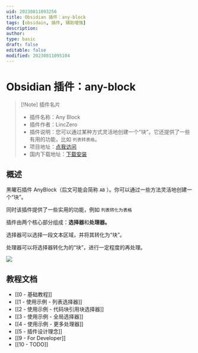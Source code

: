 ```yaml
---
uid: 20230811093256
title: Obsidian 插件：any-block
tags: [obsidain, 插件, 辅助增强]
description: 
author: 
type: basic
draft: false
editable: false
modified: 20230811095104
---
```


# Obsidian 插件：any-block

> [!Note] 插件名片
> - 插件名称：Any Block
> - 插件作者：LincZero
> - 插件说明：您可以通过某种方式灵活地创建一个“块”。它还提供了一些有用的功能，比如 `列表转表格`。
> - 项目地址：[点我访问](https://github.com/LincZero/obsidian-any-block)
> - 国内下载地址：[下载安装](https://pkmer.cn/products/plugin/pluginMarket/?any-block)

## 概述

黑曜石插件 AnyBlock（后文可能会简称 `AB` ）。你可以通过一些方法灵活地创建一个“块”。

同时该插件提供了一些实用的功能，例如 `列表转化为表格`

插件由两个核心部分组成：**选择器**和**处理器。**

选择器可以选择一段文本区域，并将其转化为“块”。

处理器可以将选择器转化为的“块”，进行一定程度的再处理。

![](https://cdn.pkmer.cn/images/202308110925636.png!pkmer)

## 教程文档

- [[0 - 基础教程]]
- [[1 - 使用示例 - 列表选择器]]
- [[2 - 使用示例 - 代码块引用块选择器]]
- [[3 - 使用示例 - 全局选择器]]
- [[4 - 使用示例 - 更多处理器]]
- [[5 - 插件设计理念]]
- [[9 - For Developer]]
- [[10 - TODO]]